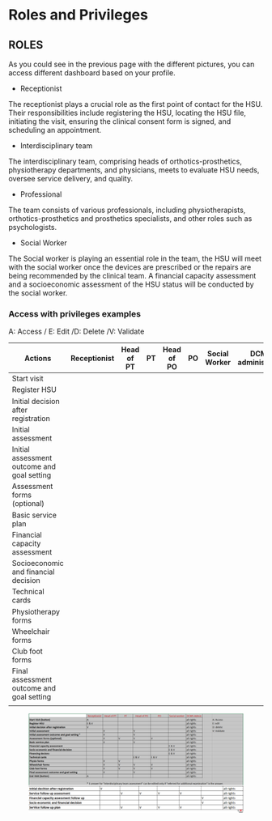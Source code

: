 # Roles and Privileges

## ROLES

As you could see in the previous page with the different pictures, you can access different dashboard based on your profile.

* Receptionist

The receptionist plays a crucial role as the first point of contact for the HSU. Their responsibilities include registering the HSU, locating the HSU file, initiating the visit, ensuring the clinical consent form is signed, and scheduling an appointment.&#x20;

* Interdisciplinary team

The interdisciplinary team, comprising heads of orthotics-prosthetics, physiotherapy departments, and physicians, meets to evaluate HSU needs, oversee service delivery, and quality.

* Professional&#x20;

The team consists of various professionals, including physiotherapists, orthotics-prosthetics and prosthetics specialists, and other roles such as psychologists.&#x20;

* Social Worker&#x20;

The Social worker is playing an essential role in the team, the HSU will meet with the social worker once the devices are prescribed or the repairs are being recommended by the clinical team. A financial capacity assessment and a socioeconomic assessment of the HSU status will be conducted by the social worker.&#x20;

### Access with privileges examples

A: Access / E: Edit /D: Delete /V: Validate&#x20;

<table><thead><tr><th width="224.60003662109375">Actions</th><th>Receptionist </th><th>Head of PT</th><th>PT</th><th>Head of PO</th><th>PO</th><th>Social Worker </th><th width="167.0999755859375">DCMS administrator</th><th></th><th></th></tr></thead><tbody><tr><td>Start visit</td><td></td><td></td><td></td><td></td><td></td><td></td><td></td><td></td><td></td></tr><tr><td>Register HSU</td><td></td><td></td><td></td><td></td><td></td><td></td><td></td><td></td><td></td></tr><tr><td>Initial decision after registration</td><td></td><td></td><td></td><td></td><td></td><td></td><td></td><td></td><td></td></tr><tr><td>Initial assessment</td><td></td><td></td><td></td><td></td><td></td><td></td><td></td><td></td><td></td></tr><tr><td>Initial assessment outcome and goal setting</td><td></td><td></td><td></td><td></td><td></td><td></td><td></td><td></td><td></td></tr><tr><td>Assessment forms (optional)</td><td></td><td></td><td></td><td></td><td></td><td></td><td></td><td></td><td></td></tr><tr><td>Basic service plan</td><td></td><td></td><td></td><td></td><td></td><td></td><td></td><td></td><td></td></tr><tr><td>Financial capacity assessment</td><td></td><td></td><td></td><td></td><td></td><td></td><td></td><td></td><td></td></tr><tr><td>Socioeconomic and financial decision</td><td></td><td></td><td></td><td></td><td></td><td></td><td></td><td></td><td></td></tr><tr><td>Technical cards</td><td></td><td></td><td></td><td></td><td></td><td></td><td></td><td></td><td></td></tr><tr><td>Physiotherapy forms</td><td></td><td></td><td></td><td></td><td></td><td></td><td></td><td></td><td></td></tr><tr><td>Wheelchair forms</td><td></td><td></td><td></td><td></td><td></td><td></td><td></td><td></td><td></td></tr><tr><td>Club foot forms</td><td></td><td></td><td></td><td></td><td></td><td></td><td></td><td></td><td></td></tr><tr><td>Final assessment outcome and goal setting </td><td></td><td></td><td></td><td></td><td></td><td></td><td></td><td></td><td></td></tr><tr><td></td><td></td><td></td><td></td><td></td><td></td><td></td><td></td><td></td><td></td></tr></tbody></table>

<figure><img src="../../../.gitbook/assets/image (21).png" alt=""><figcaption></figcaption></figure>

